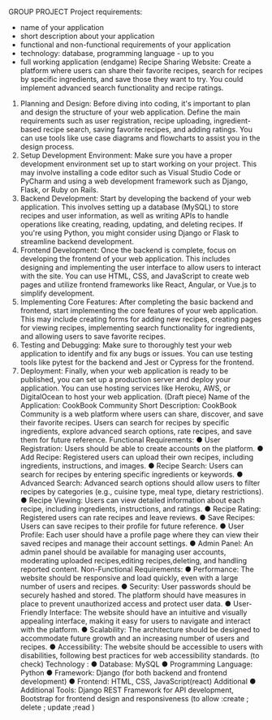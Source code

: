 GROUP PROJECT
Project requirements:
- name of your application
- short description about your application
- functional and non-functional requirements of your application
- technology: database, programming language - up to you
- full working application (endgame)
Recipe Sharing Website: Create a platform where users can share their favorite recipes,
search for recipes by specific ingredients, and save those they want to try. You could
implement advanced search functionality and recipe ratings.
1. Planning and Design: Before diving into coding, it's important to plan and design
the structure of your web application. Define the main requirements such as user
registration, recipe uploading, ingredient-based recipe search, saving favorite
recipes, and adding ratings. You can use tools like use case diagrams and
flowcharts to assist you in the design process.
2. Setup Development Environment: Make sure you have a proper development
environment set up to start working on your project. This may involve installing a
code editor such as Visual Studio Code or PyCharm and using a web
development framework such as Django, Flask, or Ruby on Rails.
3. Backend Development: Start by developing the backend of your web
application. This involves setting up a database (MySQL) to store recipes and
user information, as well as writing APIs to handle operations like creating,
reading, updating, and deleting recipes. If you're using Python, you might
consider using Django or Flask to streamline backend development.
4. Frontend Development: Once the backend is complete, focus on developing the
frontend of your web application. This includes designing and implementing the
user interface to allow users to interact with the site. You can use HTML, CSS,
and JavaScript to create web pages and utilize frontend frameworks like React,
Angular, or Vue.js to simplify development.
5. Implementing Core Features: After completing the basic backend and frontend,
start implementing the core features of your web application. This may include
creating forms for adding new recipes, creating pages for viewing recipes,
implementing search functionality for ingredients, and allowing users to save
favorite recipes.
6. Testing and Debugging: Make sure to thoroughly test your web application to
identify and fix any bugs or issues. You can use testing tools like pytest for the
backend and Jest or Cypress for the frontend.
7. Deployment: Finally, when your web application is ready to be published, you
can set up a production server and deploy your application. You can use hosting
services like Heroku, AWS, or DigitalOcean to host your web application.
(Draft piece)
Name of the Application: CookBook Community
Short Description: CookBook Community is a web platform where users can share,
discover, and save their favorite recipes. Users can search for recipes by specific
ingredients, explore advanced search options, rate recipes, and save them for future
reference.
Functional Requirements:
● User Registration: Users should be able to create accounts on the platform.
● Add Recipe: Registered users can upload their own recipes, including ingredients,
instructions, and images.
● Recipe Search: Users can search for recipes by entering specific ingredients or
keywords.
● Advanced Search: Advanced search options should allow users to filter recipes by
categories (e.g., cuisine type, meal type, dietary restrictions).
● Recipe Viewing: Users can view detailed information about each recipe, including
ingredients, instructions, and ratings.
● Recipe Rating: Registered users can rate recipes and leave reviews.
● Save Recipes: Users can save recipes to their profile for future reference.
● User Profile: Each user should have a profile page where they can view their saved
recipes and manage their account settings.
● Admin Panel: An admin panel should be available for managing user accounts,
moderating uploaded recipes,editing recipes,deleting, and handling reported content.
Non-Functional Requirements:
● Performance: The website should be responsive and load quickly, even with a large
number of users and recipes.
● Security: User passwords should be securely hashed and stored. The platform
should have measures in place to prevent unauthorized access and protect user
data.
● User-Friendly Interface: The website should have an intuitive and visually appealing
interface, making it easy for users to navigate and interact with the platform.
● Scalability: The architecture should be designed to accommodate future growth and
an increasing number of users and recipes.
● Accessibility: The website should be accessible to users with disabilities, following
best practices for web accessibility standards. (to check)
Technology :
● Database: MySQL
● Programming Language: Python
● Framework: Django (for both backend and frontend development)
● Frontend: HTML, CSS, JavaScript(react)
Additional
● Additional Tools: Django REST Framework for API development, Bootstrap for
frontend design and responsiveness (to allow :create ; delete ; update ;read )
